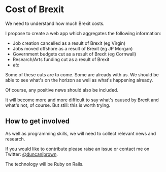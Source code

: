 # Cost of Brexit

We need to understand how much Brexit costs.

I propose to create a web app which aggregates the following information:

- Job creation cancelled as a result of Brexit (eg Virgin)
- Jobs moved offshore as a result of Brexit (eg JP Morgan)
- Government budgets cut as a result of Brexit  (eg Cornwall)
- Research/Arts funding cut as a result of Brexit
- _etc_

Some of these cuts are to come. Some are already with us. We should be able to
see what's on the horizon as well as what's happening already.

Of course, any positive news should also be included. 

It will become more and more difficult to say what's caused by Brexit and what's 
not, of course. But still: this is worth trying.

## How to get involved

As well as programming skills, we will need to collect relevant news and
research.

If you would like to contribute please raise an issue or contact me on
Twitter: [@duncanjbrown](https://twitter.com/duncanjbrown).

The technology will be Ruby on Rails.
